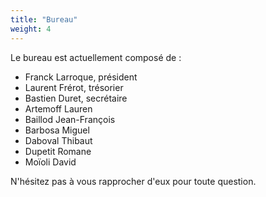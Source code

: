 ```yaml
---
title: "Bureau"
weight: 4
---
```


Le bureau est actuellement composé de :

- Franck Larroque, président
- Laurent Frérot, trésorier
- Bastien Duret, secrétaire
- Artemoff Lauren
- Baillod Jean-François
- Barbosa Miguel
- Daboval Thibaut
- Dupetit Romane
- Moïoli David

N'hésitez pas à vous rapprocher d'eux pour toute question.
